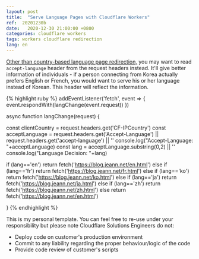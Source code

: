 ```yaml
---
layout: post
title:  "Serve Language Pages with Cloudflare Workers"
ref:  20201230b
date:   2020-12-30 21:00:00 +0800
categories: cloudflare workers
tags: workers cloudflare redirection
lang: en
---
```


[Other than country-based language page redirection,](https://stg.blog.jeann.net/cloudflare/workers/2020/04/20/country-redirect-en.html) you may want to read `accept-language` header from the request headers instead. It'll give better information of individuals - if a person connecting from Korea actually prefers English or French, you would want to serve his or her language instead of Korean. This header will reflect the information.

{% highlight ruby %}
addEventListener('fetch', event => {
  event.respondWith(langChange(event.request))
})

async function langChange(request) {

  const clientCountry = request.headers.get('CF-IPCountry')
  const acceptLanguage = request.headers.get('Accept-Language') || request.headers.get('accept-language') || ''
  console.log("Accept-Language: "+acceptLanguage)
  const lang = acceptLanguage.substring(0,2) || ''
  console.log("Language Decision: "+lang)

  if (lang=='en') return fetch('https://blog.jeann.net/en.html')
  else if (lang=='fr') return fetch('https://blog.jeann.net/fr.html')
  else if (lang=='ko') return fetch('https://blog.jeann.net/ko.html')
  else if (lang=='ja') return fetch('https://blog.jeann.net/ja.html')
  else if (lang=='zh') return fetch('https://blog.jeann.net/zh.html')
  else return fetch('https://blog.jeann.net/en.html')

}
{% endhighlight %}

This is my personal template. You can feel free to re-use under your responsibility but please note Cloudflare Solutions Engineers do not:

- Deploy code on customer's production environment
- Commit to any liability regarding the proper behaviour/logic of the code
- Provide code review of customer's scripts

